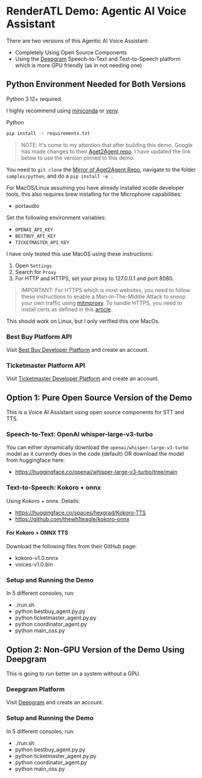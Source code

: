 # RenderATL Demo: Agentic AI Voice Assistant

There are two versions of this Agentic AI Voice Assistant:

- Completely Using Open Source Components
- Using the [Deepgram](https://deepgram.com/) Speech-to-Text and Text-to-Speech platform which is more GPU friendly (as in not needing one)

## Python Environment Needed for Both Versions

Python 3.12+ required.

I highly recommend using [miniconda](https://www.anaconda.com/docs/getting-started/miniconda/main) or [venv](https://docs.python.org/3/library/venv.html).

Python

```bash
pip install -r requirements.txt
```

> NOTE: It's come to my attention that after building this demo, Google has made changes to their [Aget2Agent repo](https://github.com/google-a2a/A2A). I have updated the link below to use the version pinned to this demo.

You need to `git clone` the [Mirror of Aget2Agent Repo](https://github.com/davidvonthenen/A2A), navigate to the folder `samples/python`, and do a `pip install -e .`

For MacOS/Linux assuming you have already installed xcode developer tools, this also requires brew installing for the Microphone capabilities:

- portaudio

Set the following environment variables:

- `OPENAI_API_KEY`
- `BESTBUY_API_KEY`
- `TICKETMASTER_API_KEY`

I have only tested this use MacOS using these instructions:

1. Open `Settings`
2. Search for `Proxy`
3. For HTTP and HTTPS, set your proxy to 127.0.0.1 and port 8080.

> IMPORTANT: For HTTPS which is most websites, you need to follow these instructions to enable a Man-In-The-Middle Attack to snoop your own traffic using [mitmproxy](https://mitmproxy.org/). To handle HTTPS, you need to install certs as defined in this [article](https://askubuntu.com/questions/1465625/proper-way-to-install-mitmproxys-certificates).

This should work on Linux, but I only verified this one MacOs.

### Best Buy Platform API

Visit [Best Buy Developer Platform](https://developer.bestbuy.com/) and create an account.

### Ticketmaster Platform API

Visit [Ticketmaster Developer Platform](https://developer.ticketmaster.com/) and create an account.

## Option 1: Pure Open Source Version of the Demo

This is a Voice AI Assistant using open source components for STT and TTS.

### Speech-to-Text: OpenAI whisper-large-v3-turbo

You can either dynamically download the `openai/whisper-large-v3-turbo` model as it currently does in the code (default) OR download the model from huggingface here:

- https://huggingface.co/openai/whisper-large-v3-turbo/tree/main

### Text-to-Speech: Kokoro + onnx

Using Kokoro + onnx. Details:

- https://huggingface.co/spaces/hexgrad/Kokoro-TTS
- https://github.com/thewh1teagle/kokoro-onnx

#### For Kokoro + ONNX TTS

Download the following files from their GitHub page:

- kokoro-v1.0.onnx
- voices-v1.0.bin

### Setup and Running the Demo

In 5 different consoles, run:

- ./run.sh
- python bestbuy_agent.py.py
- python ticketmaster_agent.py.py
- python coordinator_agent.py
- python main_oss.py

## Option 2: Non-GPU Version of the Demo Using Deepgram

This is going to run better on a system without a GPU.

### Deepgram Platform

Visit [Deepgram](https://www.deepgram.com/) and create an account.

### Setup and Running the Demo

In 5 different consoles, run:

- ./run.sh
- python bestbuy_agent.py.py
- python ticketmaster_agent.py.py
- python coordinator_agent.py
- python main_oss.py
